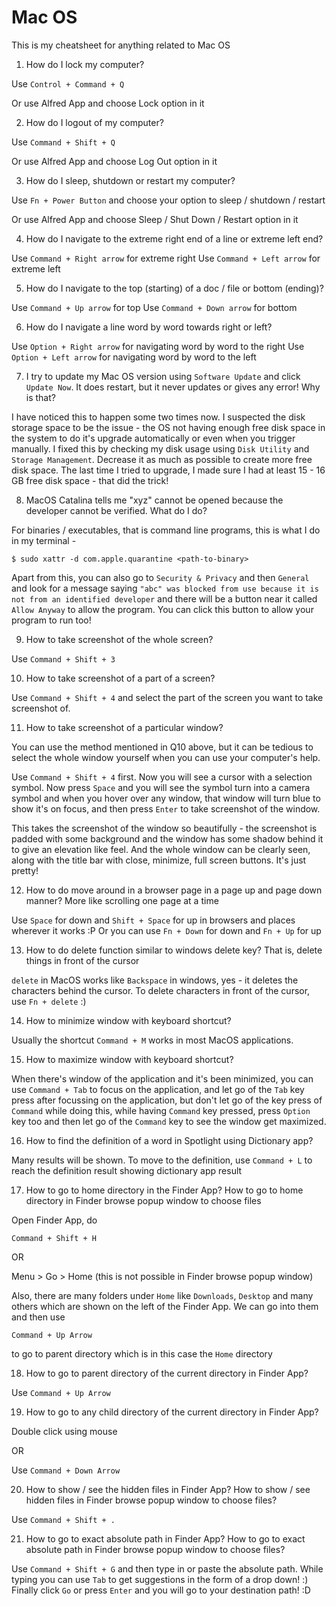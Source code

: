 # Mac OS

This is my cheatsheet for anything related to Mac OS

1. How do I lock my computer?

Use `Control + Command + Q`

Or use Alfred App and choose Lock option in it

2. How do I logout of my computer?

Use `Command + Shift + Q`

Or use Alfred App and choose Log Out option in it

3. How do I sleep, shutdown or restart my computer?

Use `Fn + Power Button` and choose your option to sleep / shutdown / restart

Or use Alfred App and choose Sleep / Shut Down / Restart option in it

4. How do I navigate to the extreme right end of a line or extreme left end?

Use `Command + Right arrow` for extreme right
Use `Command + Left arrow` for extreme left

5. How do I navigate to the top (starting) of a doc / file or bottom (ending)?

Use `Command + Up arrow` for top
Use `Command + Down arrow` for bottom

6. How do I navigate a line word by word towards right or left?

Use `Option + Right arrow` for navigating word by word to the right
Use `Option + Left arrow` for navigating word by word to the left

7. I try to update my Mac OS version using `Software Update` and click
   `Update Now`. It does restart, but it never updates or gives any error! Why is
   that?

I have noticed this to happen some two times now. I suspected the disk storage
space to be the issue - the OS not having enough free disk space in the system
to do it's upgrade automatically or even when you trigger manually. I fixed
this by checking my disk usage using `Disk Utility` and `Storage Management`.
Decrease it as much as possible to create more free disk space. The last time I
tried to upgrade, I made sure I had at least 15 - 16 GB free disk space - that
did the trick!

8. MacOS Catalina tells me "xyz" cannot be opened because the developer
   cannot be verified. What do I do?

For binaries / executables, that is command line programs, this is what
I do in my terminal -

```
$ sudo xattr -d com.apple.quarantine <path-to-binary>
```

Apart from this, you can also go to `Security & Privacy` and then `General`
and look for a message saying `"abc" was blocked from use because it is not from an identified developer` and there will be a button near it called
`Allow Anyway` to allow the program. You can click this button to allow
your program to run too!

9. How to take screenshot of the whole screen?

Use `Command + Shift + 3`

10. How to take screenshot of a part of a screen?

Use `Command + Shift + 4` and select the part of the screen you want to
take screenshot of.

11. How to take screenshot of a particular window?

You can use the method mentioned in Q10 above, but it can be tedious to
select the whole window yourself when you can use your computer's help.

Use `Command + Shift + 4` first. Now you will see a cursor with a
selection symbol. Now press `Space` and you will see the symbol
turn into a camera symbol and when you hover over any window, that
window will turn blue to show it's on focus, and then press `Enter`
to take screenshot of the window.

This takes the screenshot of the window so beautifully - the screenshot
is padded with some background and the window has some shadow behind it
to give an elevation like feel. And the whole window can be clearly
seen, along with the title bar with close, minimize, full screen
buttons. It's just pretty!

12. How to do move around in a browser page in a page up and page down manner?
    More like scrolling one page at a time

Use `Space` for down and `Shift + Space` for up in browsers and places wherever
it works :P Or you can use `Fn + Down` for down and `Fn + Up` for up

13. How to do delete function similar to windows delete key? That is, delete
    things in front of the cursor

`delete` in MacOS works like `Backspace` in windows, yes - it deletes the
characters behind the cursor. To delete characters in front of the cursor,
use `Fn + delete` :)

14. How to minimize window with keyboard shortcut?

Usually the shortcut `Command + M` works in most MacOS applications.

15. How to maximize window with keyboard shortcut?

When there's window of the application and it's been minimized, you can use
`Command + Tab` to focus on the application, and let go of the `Tab` key press
after focussing on the application, but don't let go of the key press of
`Command` while doing this, while having `Command` key pressed, press `Option`
key too and then let go of the `Command` key to see the window get maximized.

16. How to find the definition of a word in Spotlight using Dictionary app?

Many results will be shown. To move to the definition, use `Command + L` to
reach the definition result showing dictionary app result

17. How to go to home directory in the Finder App? How to go to home directory
    in Finder browse popup window to choose files

Open Finder App, do

`Command + Shift + H`

OR

Menu > Go > Home (this is not possible in Finder browse popup window)

Also, there are many folders under `Home` like `Downloads`, `Desktop` and many
others which are shown on the left of the Finder App. We can go into them and
then use

`Command + Up Arrow`

to go to parent directory which is in this case the `Home` directory

18. How to go to parent directory of the current directory in Finder App?

Use `Command + Up Arrow`

19. How to go to any child directory of the current directory in Finder App?

Double click using mouse

OR

Use `Command + Down Arrow`

20. How to show / see the hidden files in Finder App? How to show / see hidden
    files in Finder browse popup window to choose files?

Use `Command + Shift + .`

21. How to go to exact absolute path in Finder App? How to go to exact
    absolute path in Finder browse popup window to choose files?

Use `Command + Shift + G` and then type in or paste the absolute path. While
typing you can use `Tab` to get suggestions in the form of a drop down! :)
Finally click `Go` or press `Enter` and you will go to your destination path! :D
